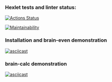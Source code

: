### Hexlet tests and linter status:
[![Actions Status](https://github.com/maryker/python-project-49/workflows/hexlet-check/badge.svg)](https://github.com/maryker/python-project-49/actions)

[![Maintainability](https://api.codeclimate.com/v1/badges/240c010e5b63212429c9/maintainability)](https://codeclimate.com/github/maryker/python-project-49/maintainability)

### Installation and brain-even demonstration
[![asciicast](https://asciinema.org/a/qYWAp1jTD23jU9AX4NiRpdJyi.svg)](https://asciinema.org/a/qYWAp1jTD23jU9AX4NiRpdJyi)

### brain-calc demonstration
[![asciicast](https://asciinema.org/a/aO8Azr32N3R0JQVzA4on5Wbls.svg)](https://asciinema.org/a/aO8Azr32N3R0JQVzA4on5Wbls)